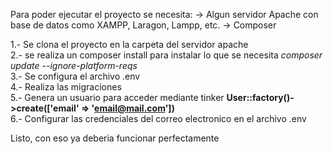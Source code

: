 Para poder ejecutar el proyecto se necesita: -> Algun servidor Apache con base de datos como XAMPP, Laragon, Lampp, etc. -> Composer

1.- Se clona el proyecto en la carpeta del servidor apache <br>
2.- se realiza un composer install para instalar lo que se necesita  <i>composer update --ignore-platform-reqs</i>   <br>
3.- Se configura el archivo .env <br>
4.- Realiza las migraciones <br>
5.- Genera un usuario para acceder mediante tinker <b> User::factory()->create(['email' => 'email@mail.com']) </b> <br>
6.- Configurar las credenciales del correo electronico en el archivo .env <br>

Listo, con eso ya deberia funcionar perfectamente

